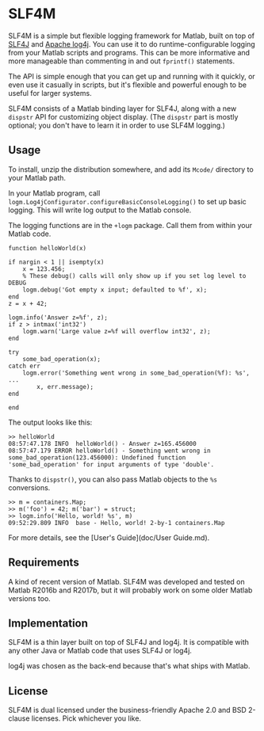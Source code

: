 SLF4M
======================

SLF4M is a simple but flexible logging framework for Matlab, built on top of [SLF4J](https://www.slf4j.org/) and [Apache log4j](https://logging.apache.org/log4j/2.0/). You can
use it to do runtime-configurable logging from your Matlab scripts and programs.
This can be more informative and more manageable than commenting in and out
`fprintf()` statements.

The API is simple enough that you can get up and running with it quickly, or even use it casually in scripts, but it's flexible and powerful enough to be useful for larger systems.

SLF4M consists of a Matlab binding layer for SLF4J, along with a new `dispstr` API for customizing object display. (The `dispstr` part is mostly optional; you don't have to learn it in order to use SLF4M logging.)

##  Usage

To install, unzip the distribution somewhere, and add its `Mcode/` directory
to your Matlab path.

In your Matlab program, call `logm.Log4jConfigurator.configureBasicConsoleLogging()`
to set up basic logging. This will write log output to the Matlab console.

The logging functions are in the `+logm` package. Call them from within your Matlab
code.

```
function helloWorld(x)

if nargin < 1 || isempty(x)
    x = 123.456;
    % These debug() calls will only show up if you set log level to DEBUG
    logm.debug('Got empty x input; defaulted to %f', x);
end
z = x + 42;

logm.info('Answer z=%f', z);
if z > intmax('int32')
    logm.warn('Large value z=%f will overflow int32', z);
end

try
    some_bad_operation(x);
catch err
    logm.error('Something went wrong in some_bad_operation(%f): %s', ...
        x, err.message);
end

end
```

The output looks like this:

```
>> helloWorld
08:57:47.178 INFO  helloWorld() - Answer z=165.456000
08:57:47.179 ERROR helloWorld() - Something went wrong in some_bad_operation(123.456000): Undefined function 'some_bad_operation' for input arguments of type 'double'.
```

Thanks to `dispstr()`, you can also pass Matlab objects to the `%s` conversions.

```
>> m = containers.Map;
>> m('foo') = 42; m('bar') = struct;
>> logm.info('Hello, world! %s', m)
09:52:29.809 INFO  base - Hello, world! 2-by-1 containers.Map
```

For more details, see the [User's Guide](doc/User Guide.md).

##  Requirements

A kind of recent version of Matlab. SLF4M was developed and tested on Matlab R2016b and R2017b, but it will probably work on some older Matlab versions too.

##  Implementation

SLF4M is a thin layer built on top of SLF4J and log4j. It is compatible with any
other Java or Matlab code that uses SLF4J or log4j.

log4j was chosen as the back-end because that's what ships with Matlab.

##  License

SLF4M is dual licensed under the business-friendly Apache 2.0 and BSD 2-clause licenses. Pick whichever you like.
